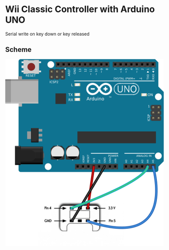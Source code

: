 # Wii Classic Controller with Arduino UNO
Serial write on key down or key released
## Scheme
![Image](https://github.com/MickTK/MyArduino/blob/main/controller/Scheme.png?raw=true)
